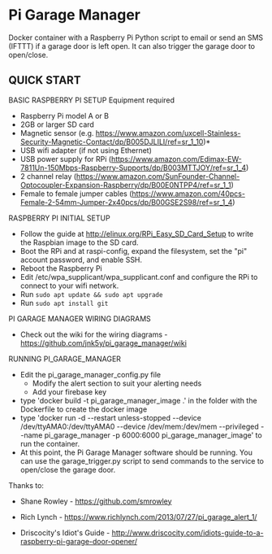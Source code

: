 Pi Garage Manager
===============

Docker container with a Raspberry Pi Python script to email or send an SMS (IFTTT) if a garage door is left open. It can also trigger the garage door to open/close.

QUICK START
---------------
BASIC RASPBERRY PI SETUP
Equipment required
* Raspberry Pi model A or B
* 2GB or larger SD card
* Magnetic sensor (e.g. https://www.amazon.com/uxcell-Stainless-Security-Magnetic-Contact/dp/B005DJLILI/ref=sr_1_10)*
* USB wifi adapter (if not using Ethernet)
* USB power supply for RPi (https://www.amazon.com/Edimax-EW-7811Un-150Mbps-Raspberry-Supports/dp/B003MTTJOY/ref=sr_1_4)
* 2 channel relay (https://www.amazon.com/SunFounder-Channel-Optocoupler-Expansion-Raspberry/dp/B00E0NTPP4/ref=sr_1_1)
* Female to female jumper cables (https://www.amazon.com/40pcs-Female-2-54mm-Jumper-2x40pcs/dp/B00GSE2S98/ref=sr_1_4)

RASPBERRY PI INITIAL SETUP
* Follow the guide at http://elinux.org/RPi_Easy_SD_Card_Setup to write the Raspbian image to the SD card.
* Boot the RPi and at raspi-config, expand the filesystem, set the "pi" account password, and enable SSH.
* Reboot the Raspberry Pi
* Edit /etc/wpa_supplicant/wpa_supplicant.conf and configure the RPi to connect to your wifi network.
* Run `sudo apt update && sudo apt upgrade`
* Run `sudo apt install git`

PI GARAGE MANAGER WIRING DIAGRAMS
* Check out the wiki for the wiring diagrams - https://github.com/jnk5y/pi_garage_manager/wiki
	
RUNNING PI_GARAGE_MANAGER
* Edit the pi_garage_manager_config.py file
	* Modify the alert section to suit your alerting needs
	* Add your firebase key
* type 'docker build -t pi_garage_manager_image .' in the folder with the Dockerfile to create the docker image
* type 'docker run -d --restart unless-stopped --device /dev/ttyAMA0:/dev/ttyAMA0 --device /dev/mem:/dev/mem --privileged --name pi_garage_manager -p 6000:6000 pi_garage_manager_image' to run the container.
* At this point, the Pi Garage Manager software should be running. You can use the garage_trigger.py script to send commands to the service to open/close the garage door.

Thanks to:
* Shane Rowley - https://github.com/smrowley

* Rich Lynch - https://www.richlynch.com/2013/07/27/pi_garage_alert_1/

* Driscocity's Idiot's Guide - http://www.driscocity.com/idiots-guide-to-a-raspberry-pi-garage-door-opener/
